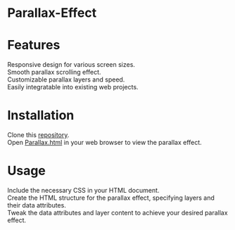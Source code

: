 # Parallax-Effect
# Features
Responsive design for various screen sizes.<br/>
Smooth parallax scrolling effect.<br/>
Customizable parallax layers and speed.<br/>
Easily integratable into existing web projects.
# Installation
Clone this [repository](https://github.com/Sais-27/Parallax-Effect.git).<br/>
Open [Parallax.html](https://github.com/Sais-27/Parallax-Effect/blob/main/Parallax.html) in your web browser to view the parallax effect.
# Usage
Include the necessary CSS in your HTML document.<br/>
Create the HTML structure for the parallax effect, specifying layers and their data attributes.<br/>
Tweak the data attributes and layer content to achieve your desired parallax effect.
